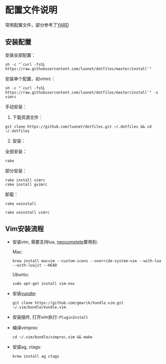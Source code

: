 配置文件说明
============

常用配置文件，部分参考了[YARD](https://github.com/skwp/dotfiles)

安装配置
--------

安装全部配置：

```
sh -c "`curl -fsSL https://raw.githubusercontent.com/luonet/dotfiles/master/install`"
```

安装单个配置，如vimrc：

```
sh -c "`curl -fsSL https://raw.githubusercontent.com/luonet/dotfiles/master/install`" -s vimrc
```

手动安装：

1. 下载资源文件：

```
git clone https://github.com/luonet/dotfiles.git ~/.dotfiles && cd ~/.dotfiles
```

2. 安装：

全部安装：

```
rake
```

部分安装：

```
rake install vimrc
rake install gvimrc
```

卸载：

```
rake uninstall
```

```
rake uninstall vimrc
```

Vim安装流程
-----------

* 安装vim, 需要支持lua, [neocomplete](https://github.com/Shougo/neocomplete.vim)要用到:

  Mac:

  ```
  brew install macvim --custom-icons --override-system-vim --with-lua --with-luajit --HEAD
  ```

  Ubuntu:

  ```
  sudo apt-get install vim-nox
  ```

* 安装[vundle](https://github.com/gmarik/Vundle.vim):

  ```
  git clone https://github.com/gmarik/Vundle.vim.git ~/.vim/bundle/Vundle.vim
  ```

* 安装插件, 打开vim执行`:PluginInstall`

* 编译vimproc

  ```
  cd ~/.vim/bundle/vimproc.vim && make
  ```

* 安装ag, ctags:

  ```
  brew install ag ctags
  ```
